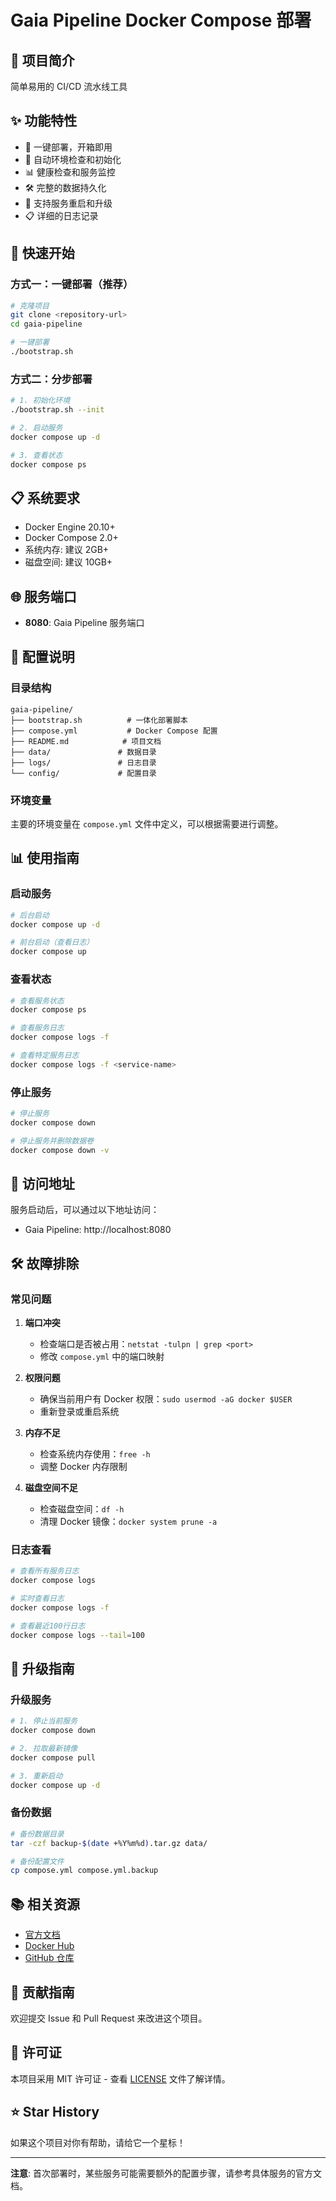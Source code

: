 # Gaia Pipeline Docker Compose 部署

## 📖 项目简介

简单易用的 CI/CD 流水线工具

## ✨ 功能特性

- 🚀 一键部署，开箱即用
- 🔧 自动环境检查和初始化
- 📊 健康检查和服务监控
- 🛠️ 完整的数据持久化
- 🔄 支持服务重启和升级
- 📋 详细的日志记录

## 🚀 快速开始

### 方式一：一键部署（推荐）

```bash
# 克隆项目
git clone <repository-url>
cd gaia-pipeline

# 一键部署
./bootstrap.sh
```

### 方式二：分步部署

```bash
# 1. 初始化环境
./bootstrap.sh --init

# 2. 启动服务
docker compose up -d

# 3. 查看状态
docker compose ps
```

## 📋 系统要求

- Docker Engine 20.10+
- Docker Compose 2.0+
- 系统内存: 建议 2GB+
- 磁盘空间: 建议 10GB+

## 🌐 服务端口

- **8080**: Gaia Pipeline 服务端口


## 🔧 配置说明

### 目录结构

```
gaia-pipeline/
├── bootstrap.sh          # 一体化部署脚本
├── compose.yml           # Docker Compose 配置
├── README.md            # 项目文档
├── data/               # 数据目录
├── logs/               # 日志目录
└── config/             # 配置目录
```

### 环境变量

主要的环境变量在 `compose.yml` 文件中定义，可以根据需要进行调整。

## 📊 使用指南

### 启动服务

```bash
# 后台启动
docker compose up -d

# 前台启动（查看日志）
docker compose up
```

### 查看状态

```bash
# 查看服务状态
docker compose ps

# 查看服务日志
docker compose logs -f

# 查看特定服务日志
docker compose logs -f <service-name>
```

### 停止服务

```bash
# 停止服务
docker compose down

# 停止服务并删除数据卷
docker compose down -v
```

## 🔗 访问地址

服务启动后，可以通过以下地址访问：

- Gaia Pipeline: http://localhost:8080


## 🛠️ 故障排除

### 常见问题

1. **端口冲突**
   - 检查端口是否被占用：`netstat -tulpn | grep <port>`
   - 修改 `compose.yml` 中的端口映射

2. **权限问题**
   - 确保当前用户有 Docker 权限：`sudo usermod -aG docker $USER`
   - 重新登录或重启系统

3. **内存不足**
   - 检查系统内存使用：`free -h`
   - 调整 Docker 内存限制

4. **磁盘空间不足**
   - 检查磁盘空间：`df -h`
   - 清理 Docker 镜像：`docker system prune -a`

### 日志查看

```bash
# 查看所有服务日志
docker compose logs

# 实时查看日志
docker compose logs -f

# 查看最近100行日志
docker compose logs --tail=100
```

## 🔄 升级指南

### 升级服务

```bash
# 1. 停止当前服务
docker compose down

# 2. 拉取最新镜像
docker compose pull

# 3. 重新启动
docker compose up -d
```

### 备份数据

```bash
# 备份数据目录
tar -czf backup-$(date +%Y%m%d).tar.gz data/

# 备份配置文件
cp compose.yml compose.yml.backup
```

## 📚 相关资源

- [官方文档](https://docs.docker.com/compose/)
- [Docker Hub]()
- [GitHub 仓库]()

## 🤝 贡献指南

欢迎提交 Issue 和 Pull Request 来改进这个项目。

## 📄 许可证

本项目采用 MIT 许可证 - 查看 [LICENSE](../LICENSE) 文件了解详情。

## ⭐ Star History

如果这个项目对你有帮助，请给它一个星标！

---

**注意**: 首次部署时，某些服务可能需要额外的配置步骤，请参考具体服务的官方文档。
